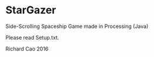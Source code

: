 # StarGazer
Side-Scrolling Spaceship Game made in Processing (Java)

Please read Setup.txt.

Richard Cao 2016
